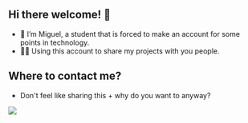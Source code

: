 ## Hi there welcome! 👋

- 🌱 I’m Miguel, a student that is forced to make an account for some points in technology.
- 🧑‍🏫 Using this account to share my projects with you people.

## Where to contact me?

- Don't feel like sharing this + why do you want to anyway?
  
![](https://media1.tenor.com/m/Y1HSBvSwV-gAAAAC/street-fighter-akuma.gif)
